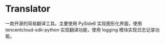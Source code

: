 # Translator
一款开源的简易翻译工具。主要使用 PySide6 实现图形化界面，使用 tencentcloud-sdk-python 实现翻译功能，使用 logging 模块实现日志记录功能。
